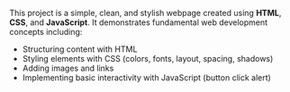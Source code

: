 This project is a simple, clean, and stylish webpage created using **HTML**, **CSS**, and **JavaScript**. It demonstrates fundamental web development concepts including:

- Structuring content with HTML
- Styling elements with CSS (colors, fonts, layout, spacing, shadows)
- Adding images and links
- Implementing basic interactivity with JavaScript (button click alert)
